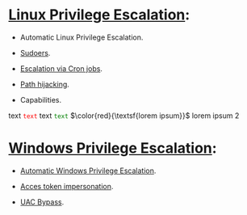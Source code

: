 # [Linux Privilege Escalation](https://github.com/alejandro-pentest/Privilege-Escalation-Cheat-sheet/tree/main/Linux):
  * Automatic Linux Privilege Escalation.
  - [Sudoers](https://github.com/alejandro-pentest/Privilege-Escalation-Cheat-sheet/blob/main/Linux/Sudoers).
  + [Escalation via Cron jobs](https://github.com/alejandro-pentest/Privilege-Escalation-Cheat-sheet/blob/main/Linux/Cron%20jobs%20Privilege%20escalation).
  * [Path hijacking](https://github.com/alejandro-pentest/Privilege-Escalation-Cheat-sheet/blob/main/Linux/Path%20hijacking.).
  - Capabilities.

text <code style="color : red">text</code>
text <code style="color : green">text</code>
$\color{red}{\textsf{lorem ipsum}}$ lorem ipsum 2

# [Windows Privilege Escalation](https://github.com/alejandro-pentest/Privilege-Escalation-Cheat-sheet/tree/main/Windows):
  * [Automatic Windows Privilege Escalation](https://github.com/alejandro-pentest/Privilege-Escalation-Cheat-sheet/blob/main/Windows/Windows%20Post%20Exploitation%20Manual%20Enumeration).
  - [Acces token impersonation](https://github.com/alejandro-pentest/Privilege-Escalation-Cheat-sheet/blob/main/Windows/Access%20Token%20Impersonation.).
  + [UAC Bypass](https://github.com/alejandro-pentest/Privilege-Escalation-Cheat-sheet/blob/main/Windows/UAC%20Bypass).
